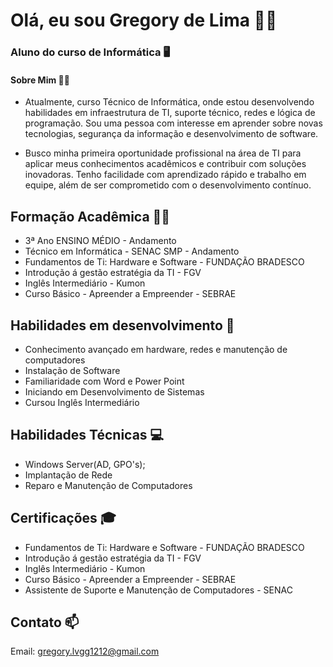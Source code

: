 # Olá, eu sou Gregory de Lima 👋🏻

### Aluno do curso de Informática 🖥

#### Sobre Mim ☝🏻

* Atualmente, curso Técnico de Informática, onde estou desenvolvendo habilidades em infraestrutura de TI, suporte técnico, redes e lógica de programação. Sou uma pessoa com interesse em aprender sobre novas tecnologias, segurança da informação e desenvolvimento de software.

* Busco minha primeira oportunidade profissional na área de TI para aplicar meus conhecimentos acadêmicos e contribuir com soluções inovadoras. Tenho facilidade com aprendizado rápido e trabalho em equipe, além de ser comprometido com o desenvolvimento contínuo.

## Formação Acadêmica 🧑‍🎓

- 3ª Ano ENSINO MÉDIO - Andamento
- Técnico em Informática - SENAC SMP - Andamento
- Fundamentos de Ti: Hardware e Software - FUNDAÇÃO BRADESCO
- Introdução á gestão estratégia da TI - FGV
- Inglês Intermediário - Kumon
- Curso Básico - Apreender a Empreender - SEBRAE

## Habilidades em desenvolvimento 📓

- Conhecimento avançado em hardware, redes e manutenção de computadores
- Instalação de Software
- Familiaridade com Word e Power Point
- Iniciando em Desenvolvimento de Sistemas
- Cursou Inglês Intermediário 


##  Habilidades Técnicas 💻

* Windows Server(AD, GPO's);
* Implantação de Rede
* Reparo e Manutenção de Computadores

## Certificações 🎓

- Fundamentos de Ti: Hardware e Software - FUNDAÇÃO BRADESCO
- Introdução á gestão estratégia da TI - FGV
- Inglês Intermediário - Kumon
- Curso Básico - Apreender a Empreender - SEBRAE
- Assistente de Suporte e Manutenção de Computadores - SENAC

## Contato 📫 

Email: gregory.lvgg1212@gmail.com
